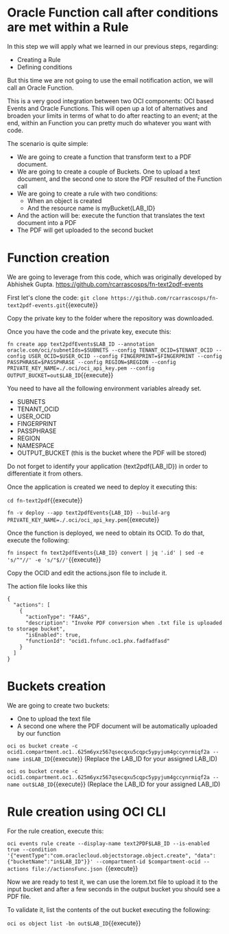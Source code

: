 # Oracle Function call after conditions are met within a Rule

In this step we will apply what we learned in our previous steps, regarding:
- Creating a Rule
- Defining conditions

But this time we are not going to use the email notification action, we will call an Oracle Function.

This is a very good integration between two OCI components: OCI based Events and Oracle Functions. This will open up a lot of alternatives and broaden your 
limits in terms of what to do after reacting to an event; at the end, within an Function you can pretty much do whatever you want with code.

The scenario is quite simple: 
- We are going to create a function that transform text to a PDF document. 
- We are going to create a couple of Buckets. One to upload a text document, and the second one to store the PDF resulted of the Function call
- We are going to create a rule with two conditions:
	- When an object is created
	- And the resource name is myBucket{LAB_ID}
- And the action will be: execute the function that translates the text document into a PDF
- The PDF will get uploaded to the second bucket

# Function creation

We are going to leverage from this code, which was originally developed by Abhishek Gupta.
https://github.com/rcarrascosps/fn-text2pdf-events

First let's clone the code:
`git clone https://github.com/rcarrascosps/fn-text2pdf-events.git`{{execute}}

Copy the private key to the folder where the repository was downloaded.

Once you have the code and the private key, execute this:

`fn create app text2pdfEvents$LAB_ID --annotation oracle.com/oci/subnetIds=$SUBNETS --config TENANT_OCID=$TENANT_OCID --config USER_OCID=$USER_OCID --config FINGERPRINT=$FINGERPRINT --config PASSPHRASE=$PASSPHRASE --config REGION=$REGION --config PRIVATE_KEY_NAME=./.oci/oci_api_key.pem --config OUTPUT_BUCKET=out$LAB_ID`{{execute}}

You need to have all the following environment variables already set.

- SUBNETS
- TENANT_OCID
- USER_OCID
- FINGERPRINT
- PASSPHRASE
- REGION
- NAMESPACE
- OUTPUT_BUCKET (this is the bucket where the PDF will be stored)

Do not forget to identify your application (text2pdf{LAB_ID}) in order to differentiate it from others.

Once the application is created we need to deploy it executing this:

`cd fn-text2pdf`{{execute}}

`fn -v deploy --app text2pdfEvents{LAB_ID} --build-arg PRIVATE_KEY_NAME=./.oci/oci_api_key.pem`{{execute}}

Once the function is deployed, we need to obtain its OCID. To do that, execute the following:

`fn inspect fn text2pdfEvents{LAB_ID} convert | jq '.id' | sed -e 's/^"//' -e 's/"$//'`{{execute}}

Copy the OCID and edit the actions.json file to include it.

The action file looks like this

~~~~
{
  "actions": [
    {
      "actionType": "FAAS",
      "description": "Invoke PDF conversion when .txt file is uploaded to storage bucket",
      "isEnabled": true,
      "functionId": "ocid1.fnfunc.oc1.phx.fadfadfasd"
    }
  ]
}
~~~~

# Buckets creation

We are going to create two buckets:

- One to upload the text file
- A second one where the PDF document will be automatically uploaded by our function

`oci os bucket create -c ocid1.compartment.oc1..625m6yxz567qsecqxu5cqpc5ypyjum4gccynrmiqf2a --name in$LAB_ID`{{execute}}
(Replace the LAB_ID for your assigned LAB_ID)

`oci os bucket create -c ocid1.compartment.oc1..625m6yxz567qsecqxu5cqpc5ypyjum4gccynrmiqf2a --name out$LAB_ID`{{execute}}
(Replace the LAB_ID for your assigned LAB_ID)

# Rule creation using OCI CLI

For the rule creation, execute this:

`oci events rule create --display-name text2PDF$LAB_ID --is-enabled true --condition '{"eventType":"com.oraclecloud.objectstorage.object.create", "data": {"bucketName":"in$LAB_ID"}}' --compartment-id $compartment-ocid --actions file://actionsFunc.json `{{execute}}

Now we are ready to test it, we can use the lorem.txt file to upload it to the input bucket and after a few seconds in the output bucket you should see a 
PDF file. 

To validate it, list the contents of the out bucket executing the following:

`oci os object list -bn out$LAB_ID`{{execute}}

